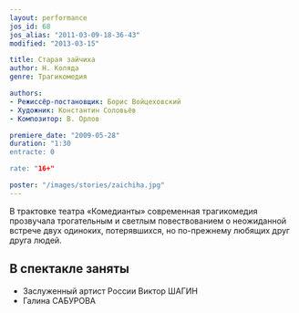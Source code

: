 ```yaml
---
layout: performance
jos_id: 68
jos_alias: "2011-03-09-18-36-43"
modified: "2013-03-15"

title: Старая зайчиха
author: Н. Коляда
genre: Трагикомедия

authors:
- Режиссёр-постановщик: Борис Войцеховский
- Художник: Константин Соловьёв
- Композитор: В. Орлов

premiere_date: "2009-05-28"
duration: "1:30
entracte: 0

rate: "16+"

poster: "/images/stories/zaichiha.jpg"
---
```



В трактовке театра «Комедианты» современная трагикомедия прозвучала трогательным и светлым повествованием о неожиданной встрече двух одиноких, потерявшихся, но по-прежнему любящих друг друга людей.


## В спектакле заняты

- Заслуженный артист России Виктор ШАГИН
- Галина САБУРОВА